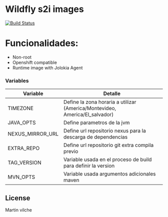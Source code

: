 # Wildfly s2i images 

[![Build Status](https://travis-ci.org/joemccann/dillinger.svg?branch=master)](https://travis-ci.org/joemccann/dillinger)


# Funcionalidades:

- Non-root
- Openshift compatible
- Runtime image with Jolokia Agent

### Variables


| Variable | Detalle |
| ------ | ------ |
| TIMEZONE | Define la zona horaria a utilizar (America/Montevideo, America/El_salvador) |
| JAVA_OPTS | Define parametros de la jvm |
| NEXUS_MIRROR_URL | Define url repositorio nexus para la descarga de dependencias |
| EXTRA_REPO | Define url repositorio git extra compila previo |
| TAG_VERSION | Variable usada en el proceso de build para definir la version |
| MVN_OPTS | Variable usada argumentos adicionales maven |





License
----

Martin vilche

